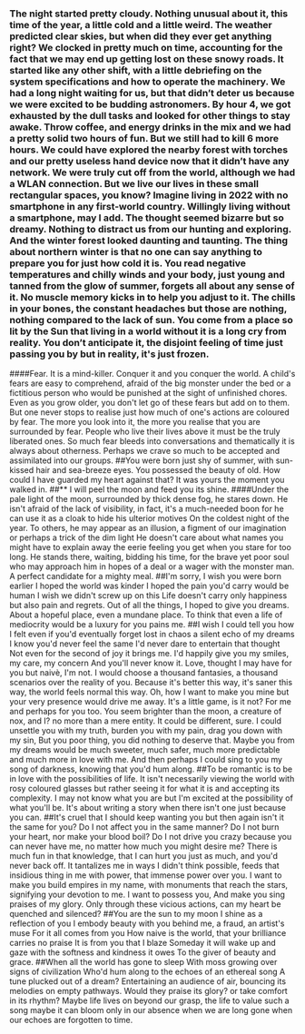 ### The night started pretty cloudy. Nothing unusual about it, this time of the year, a little cold and a little weird. The weather predicted clear skies, but when did they ever get anything right? We clocked in pretty much on time, accounting for the fact that we may end up getting lost on these snowy roads. It started like any other shift, with a little debriefing on the system specifications and how to operate the machinery. We had a long night waiting for us, but that didn’t deter us because we were excited to be budding astronomers. By hour 4, we got exhausted by the dull tasks and looked for other things to stay awake. Throw coffee, and energy drinks in the mix and we had a pretty solid two hours of fun. But we still had to kill 6 more hours. We could have explored the nearby forest with torches and our pretty useless hand device now that it didn’t have any network. We were truly cut off from the world, although we had a WLAN connection. But we live our lives in these small rectangular spaces, you know? Imagine living in 2022 with no smartphone in any first-world country. Willingly living without a smartphone, may I add. The thought seemed bizarre but so dreamy. Nothing to distract us from our hunting and exploring. And the winter forest looked daunting and taunting. The thing about northern winter is that no one can say anything to prepare you for just how cold it is. You read negative temperatures and chilly winds and your body, just young and tanned from the glow of summer, forgets all about any sense of it. No muscle memory kicks in to help you adjust to it. The chills in your bones, the constant headaches but those are nothing, nothing compared to the lack of sun. You come from a place so lit by the Sun that living in a world without it is a long cry from reality. You don’t anticipate it, the disjoint feeling of time just passing you by but in reality, it's just frozen.

####Fear. It is a mind-killer. Conquer it and you conquer the world. A child's fears are easy to comprehend, afraid of the big monster under the bed or a fictitious person who would be punished at the sight of unfinished chores. Even as you grow older, you don't let go of these fears but add on to them. But one never stops to realise just how much of one's actions are coloured by fear. The more you look into it, the more you realise that you are surrounded by fear. People who live their lives above it must be the truly liberated ones. So much fear bleeds into conversations and thematically it is always about otherness. Perhaps we crave so much to be accepted and assimilated into our groups.
##You were born just shy of summer, with sun-kissed hair and sea-breeze eyes. You possessed the beauty of old. How could I have guarded my heart against that? It was yours the moment you walked in.
##** I will peel the moon and feed you its shine.
####Under the pale light of the moon, surrounded by thick dense fog, 
he stares down.
He isn't afraid of the lack of visibility, 
in fact, it's a much-needed boon 
for he can use it as a cloak to hide his ulterior motives
On the coldest night of the year.
To others, he may appear as an illusion,
a figment of our imagination 
or perhaps a trick of the dim light 
He doesn't care about what names you might have 
to explain away the eerie feeling you get when you stare for too long.
He stands there, waiting, bidding his time,
for the brave yet poor soul who may approach him
in hopes of a deal or a wager with the monster man.
A perfect candidate for a mighty meal.
##I'm sorry, I wish you were born earlier
I hoped the world was kinder
I hoped the pain you'd carry would be human
I wish we didn't screw up on this 
Life doesn't carry only happiness but also pain and regrets. Out of all the things, I hoped to give you dreams.
About a hopeful place, even a mundane place. 
To think that even a life of mediocrity would be a luxury for you pains me.
##I wish I could tell you how I felt
even if you'd eventually forget
lost in chaos 
a silent echo of my dreams
I know you'd never feel the same
I'd never dare to entertain that thought 
Not even for the second of joy it brings me.
I'd happily give you my smiles, my care, my concern
And you'll never know it.
Love, thought I may have for you
but naivè, I'm not.
I would choose a thousand fantasies, a thousand scenarios over the reality of you.
Because it's better this way,
it's saner this way,
the world feels normal this way.
Oh, how I want to make you mine
but your very presence would drive me away.
It's a little game, is it not?
For me and perhaps for you too.
You seem brighter than the moon,
a creature of nox,
and I? no more than a mere entity.
It could be different, sure.
I could unsettle you with my truth,
burden you with my pain,
drag you down with my sin,
But you poor thing, you did nothing to deserve that.
Maybe you from my dreams would be much sweeter, much safer, much more predictable and much more in love with me.
And then perhaps I could sing to you
my song of darkness,
knowing that you'd hum along.
##To be romantic is to be in love with the  possibilities of life. It isn't necessarily viewing the world with rosy coloured glasses but rather seeing it for what it is and accepting its complexity. I may not know what you are but I'm excited at the possibility of what you'll be. It's about writing a story when there isn't one just because you can.
##It's cruel that I should keep wanting you 
but then again isn't it the same for you?
Do I not affect you in the same manner?
Do I not burn your heart, nor make your blood boil?
Do I not drive you crazy because you can never have me, no matter how much you might desire me?
There is much fun in that knowledge,
that I can hurt you just as much,
and you'd never back off.
It tantalizes me in ways I didn't think possible, feeds that insidious thing in me with power,
that immense power over you.
I want to make you build empires in my name,
with monuments that reach the stars, signifying your devotion to me.
I want to possess you,
 And make you sing praises of my glory.
Only through these vicious actions,
can my heart be quenched and silenced?
##You are the sun to my moon
I shine as a reflection of you
I embody beauty with you behind me,
a fraud, an artist's muse
For it all comes from you
How naive is the world,
that your brilliance carries no praise
It is from you that I blaze
Someday it will wake up and gaze
with the softness and kindness it owes
To the giver of beauty and grace.
##When all the world has gone to sleep
With moss growing over signs of civilization
Who'd hum along to the echoes 
of an ethereal song 
A tune plucked out of a dream?
Entertaining an audience of air,
bouncing its melodies on empty pathways.
Would they praise its glory?
or take comfort in its rhythm? 
Maybe life lives on beyond our grasp, the life to value such a song
maybe it can bloom only in our absence when we are long gone
when our echoes are forgotten to time.



